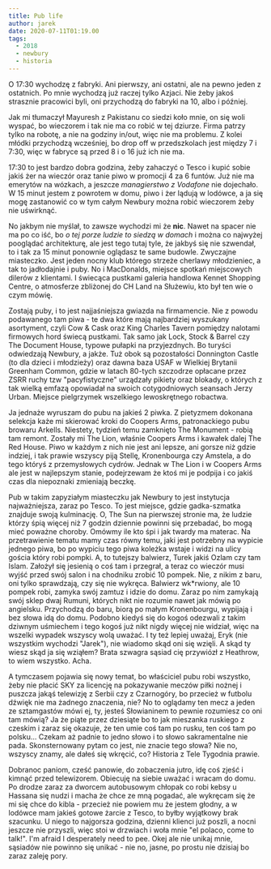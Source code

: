 ```yaml
---
title: Pub life
author: jarek
date: 2020-07-11T01:19.00
tags:
  - 2018
  - newbury
  - historia
---
```


O 17:30 wychodzę z fabryki. Ani pierwszy, ani ostatni, ale na pewno jeden z ostatnich. Po mnie wychodzą już raczej tylko Azjaci. Nie żeby jakoś strasznie pracowici byli, oni przychodzą do fabryki na 10, albo i później.

<!-- more -->

Jak mi tłumaczył Mayuresh z Pakistanu co siedzi koło mnie, on się woli wyspać, bo wieczorem i tak nie ma co robić w tej dziurze. Firma patrzy tylko na robotę, a nie na godziny in/out, więc nie ma problemu. Z kolei młódki przychodzą wcześniej, bo drop off w przedszkolach jest między 7 i 7:30, więc w fabryce są przed 8 i o 16 już ich nie ma.

17:30 to jest bardzo dobra godzina, żeby zahaczyć o Tesco i kupić sobie jakiś żer na wieczór oraz tanie piwo w promocji 4 za 6 funtów. Już nie ma emerytów na wózkach, a jeszcze *managierstwo z Vodafone* nie dojechało. W 15 minut jestem z powrotem w domu, piwo i żer lądują w lodówce, a ja się mogę zastanowić co w tym całym Newbury można robić wieczorem żeby nie uświrknąć.

No jakbym nie myślał, to zawsze wychodzi mi że **nic**. Nawet na spacer nie ma po co iść, bo *o tej porze ludzie to siedzą w domach* i można co najwyżej pooglądać architekturę, ale jest tego tutaj tyle, że jakbyś się nie szwendał, to i tak za 15 minut ponownie oglądasz te same budowle. Zwyczajne miasteczko. Jest jeden nocny klub którego strzeże cherlawy młodzieniec, a tak to jadłodajnie i puby. No i MacDonalds, miejsce spotkań miejscowych dilerów z klientami. I świecąca pustkami galeria handlowa Kennet Shopping Centre, o atmosferze zbliżonej do CH Land na Służewiu, kto był ten wie o czym mówię.

Zostają puby, i to jest najjaśniejsza gwiazda na firmamencie. Nie z powodu podawanego tam piwa - te dwa które mają najbardziej wyszukany asortyment, czyli Cow & Cask oraz King Charles Tavern pomiędzy nalotami firmowych hord świecą pustkami. Tak samo jak Lock, Stock & Barrel czy The Document House, typowe pułapki na przyjezdnych. Bo turyści odwiedzają Newbury, a jakże. Tuż obok są pozostałości Donnington Castle (to dla dzieci i młodzieży) oraz dawna baza USAF w Wielkiej Brytanii Greenham Common, gdzie w latach 80-tych szczodrze opłacane przez ZSRR ruchy tzw "pacyfistyczne" urządzały pikiety oraz blokady, o których z tak wielką emfazą opowiadał na swoich cotygodniowych seansach Jerzy Urban. Miejsce pielgrzymek wszelkiego lewoskrętnego robactwa.

Ja jednaże wyruszam do pubu na jakieś 2 piwka. Z pietyzmem dokonana selekcja każe mi skierować kroki do Coopers Arms, patronackiego pubu browaru Arkells. Niestety, tydzień temu zamknięto The Monument - robią tam remont. Zostały mi The Lion, właśnie Coopers Arms i kawałek dalej The Red House. Piwo w każdym z nich nie jest ani lepsze, ani gorsze niż gdzie indziej, i tak prawie wszyscy piją Stellę, Kronenbourga czy Amstela, a do tego któryś z przemysłowych cydrów. Jednak w The Lion i w Coopers Arms ale jest w najlepszym stanie, podejrzewam że ktoś mi je podpija i co jakiś czas dla niepoznaki zmieniają beczkę.

Pub w takim zapyziałym miasteczku jak Newbury to jest instytucja najważniejsza, zaraz po Tesco. To jest miejsce, gdzie gadka-szmatka znajduje swoją kulminację. O, The Sun na pierwszej stronie ma, że ludzie którzy śpią więcej niż 7 godzin dziennie powinni się przebadać, bo mogą mieć poważne choroby. Omówmy ile kto śpi i jak twardy ma materac. Na przetrawienie tematu mamy czas równy temu, jaki jest potrzebny na wypicie jednego piwa, bo po wypiciu tego piwa koleżka wstaje i widzi na ulicy gościa który robi pompki. A, to tutejszy balwierz, Turek jakiś Ozlam czy tam Islam. Założył się jesienią o coś tam i przegrał, a teraz co wieczór musi wyjść przed swój salon i na chodniku zrobić 10 pompek. Nie, z nikim z baru, oni tylko sprawdzają, czy się nie wykręca. Balwierz wk*rwiony, ale 10 pompek robi, zamyka swój zamtuz i idzie do domu. Zaraz po nim zamykają swój sklep dwaj Rumuni, których nikt nie rozumie nawet jak mówią po angielsku. Przychodzą do baru, biorą po małym Kronenbourgu, wypijają i bez słowa idą do domu. Podobno kiedyś się do kogoś odezwali z takim dziwnym uśmiechem i tego kogoś już nikt nigdy więcej nie widział, więc na wszelki wypadek wszyscy wolą uważać. I ty też lepiej uważaj, Eryk (nie wszystkim wychodzi "Jarek"), nie wiadomo skąd oni się wzięli. A skąd ty wiesz skąd ja się wziąłem? Brata szwagra sąsiad cię przywiózł z Heathrow, to wiem wszystko. Acha.

A tymczasem pojawia się nowy temat, bo właściciel pubu robi wszystko, żeby nie płacić SKY za licencję na pokazywanie meczów piłki nożnej i puszcza jakąś telewizję z Serbii czy z Czarnogóry, bo przecież w futbolu dźwięk nie ma żadnego znaczenia, nie? No to oglądamy ten mecz a jeden ze sztamgastów mówi ej, ty, jesteś Słowianinem to pewnie rozumiesz co oni tam mówią? Ja że piąte przez dziesiąte bo to jak mieszanka ruskiego z czeskim i zaraz się okazuje, że ten umie coś tam po rusku, ten coś tam po polsku... Czekam aż padnie to jedno słowo i to słowo sakramentalne nie pada. Skonsternowany pytam co jest, nie znacie tego słowa? Nie no, wszyscy znamy, ale dałeś się wkręcić, co? Historia z Tele Tygodnia prawie.

Dobranoc paniom, cześć panowie, do zobaczenia jutro, idę coś zjeść i kimnąć przed telewizorem. Obiecuję na siebie uważać i wracam do domu. Po drodze zaraz za dworcem autobusowym chłopak co robi kebsy u Hassana się nudzi i macha że chce ze mną pogadać, ale wykręcam się że mi się chce do kibla - przecież nie powiem mu że jestem głodny, a w lodówce mam jakieś gotowe żarcie z Tesco, to byłby wyjątkowy brak szacunku. U niego to najgorsza godzina, dzienni klienci już poszli, a nocni jeszcze nie przyszli, więc stoi w drzwiach i woła mnie "el polaco, come to talk!". I'm afraid I desperately need to pee. Okej ale nie unikaj mnie, sąsiadów nie powinno się unikać - nie no, jasne, po prostu nie dzisiaj bo zaraz zaleję pory.
